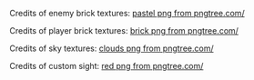

Credits of enemy brick textures:
<a href='https://pngtree.com/so/pastel'>pastel png from pngtree.com/</a>

Credits of player brick textures:
<a href='https://pngtree.com/so/brick'>brick png from pngtree.com/</a>



Credits of sky textures:
<a href='https://pngtree.com/so/clouds'>clouds png from pngtree.com/</a>


Credits of custom sight:
<a href='https://pngtree.com/so/red'>red png from pngtree.com/</a>